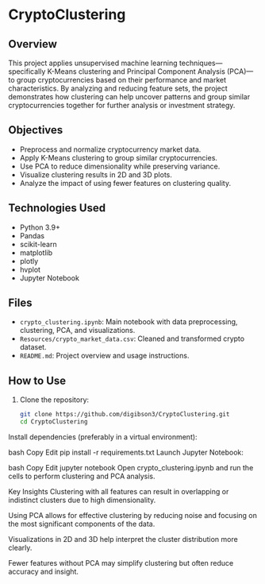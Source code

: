 # CryptoClustering

## Overview

This project applies unsupervised machine learning techniques—specifically K-Means clustering and Principal Component Analysis (PCA)—to group cryptocurrencies based on their performance and market characteristics. By analyzing and reducing feature sets, the project demonstrates how clustering can help uncover patterns and group similar cryptocurrencies together for further analysis or investment strategy.

## Objectives

- Preprocess and normalize cryptocurrency market data.
- Apply K-Means clustering to group similar cryptocurrencies.
- Use PCA to reduce dimensionality while preserving variance.
- Visualize clustering results in 2D and 3D plots.
- Analyze the impact of using fewer features on clustering quality.

## Technologies Used

- Python 3.9+
- Pandas
- scikit-learn
- matplotlib
- plotly
- hvplot
- Jupyter Notebook

## Files

- `crypto_clustering.ipynb`: Main notebook with data preprocessing, clustering, PCA, and visualizations.
- `Resources/crypto_market_data.csv`: Cleaned and transformed crypto dataset.
- `README.md`: Project overview and usage instructions.

## How to Use

1. Clone the repository:
   ```bash
   git clone https://github.com/digibson3/CryptoClustering.git
   cd CryptoClustering
Install dependencies (preferably in a virtual environment):

bash
Copy
Edit
pip install -r requirements.txt
Launch Jupyter Notebook:

bash
Copy
Edit
jupyter notebook
Open crypto_clustering.ipynb and run the cells to perform clustering and PCA analysis.

Key Insights
Clustering with all features can result in overlapping or indistinct clusters due to high dimensionality.

Using PCA allows for effective clustering by reducing noise and focusing on the most significant components of the data.

Visualizations in 2D and 3D help interpret the cluster distribution more clearly.

Fewer features without PCA may simplify clustering but often reduce accuracy and insight.
